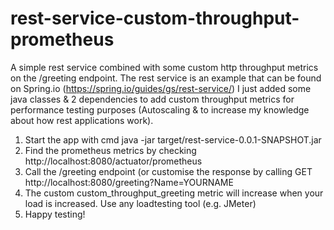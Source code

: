 # rest-service-custom-throughput-prometheus
A simple rest service combined with some custom http throughput metrics on the /greeting endpoint. The rest service is an example that can be found on Spring.io (https://spring.io/guides/gs/rest-service/)
I just added some java classes & 2 dependencies to add custom throughput metrics for performance testing purposes (Autoscaling & to increase my knowledge about how rest applications work).

1. Start the app with cmd java -jar target/rest-service-0.0.1-SNAPSHOT.jar
2. Find the prometheus metrics by checking http://localhost:8080/actuator/prometheus
3. Call the /greeting endpoint (or customise the response by calling GET http://localhost:8080/greeting?Name=YOURNAME
4. The custom custom_throughput_greeting metric will increase when your load is increased. Use any loadtesting tool (e.g. JMeter)
5. Happy testing!

